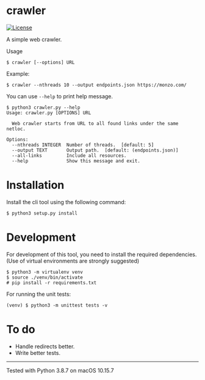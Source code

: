# **crawler**

[![License](https://img.shields.io/github/license/mashape/apistatus.svg)](https://opensource.org/licenses/mit)

A simple web crawler.

Usage
```console
$ crawler [--options] URL
```

Example:
```console
$ crawler --nthreads 10 --output endpoints.json https://monzo.com/
```

You can use `--help` to print help message.
```console
$ python3 crawler.py --help
Usage: crawler.py [OPTIONS] URL

  Web crawler starts from URL to all found links under the same netloc.

Options:
  --nthreads INTEGER  Number of threads.  [default: 5]
  --output TEXT       Output path.  [default: (endpoints.json)]
  --all-links         Include all resources.
  --help              Show this message and exit.
```

# Installation
Install the cli tool using the following command:

```console
$ python3 setup.py install
```

# Development

For development of this tool, you need to install the required dependencies. (Use of virtual environments are strongly suggested)

```console
$ python3 -m virtualenv venv
$ source ./venv/bin/activate
# pip install -r requirements.txt
```

For running the unit tests:
```console
(venv) $ python3 -m unittest tests -v
```

# To do
- Handle redirects better.
- Write better tests.

***

Tested with Python 3.8.7 on macOS 10.15.7